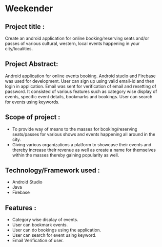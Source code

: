 # Weekender

## Project title :
Create an android application for online booking/reserving seats and/or passes of various cultural, western, local events happening in your city/localities.

## Project Abstract:
Android application for online events booking. Android studio and Firebase was used for development.
User can sign up using valid email-id and then login in application. Email was sent for verification of email and resetting of password. 
It consisted of various features such as category wise display of events, specific event details, bookmarks and bookings.
User can search for events using keywords.

## Scope of project :
* To provide way of means to the masses for booking/reserving seats/passes for various shows and events happening all around in the city.
* Giving various organizations a platform to showcase their events and thereby increase their revenue as well as create a name for themselves within the masses thereby gaining popularity as well.

## Technology/Framework used :
* Android Studio
* Java
* Firebase

## Features :
* Category wise display of events.
* User can bookmark events.
* User can do bookings using the application.
* User can search for event using keyword.
* Email Verification of user.

